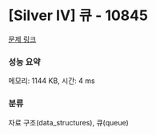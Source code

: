 # [Silver IV] 큐 - 10845 

[문제 링크](https://www.acmicpc.net/problem/10845) 

### 성능 요약

메모리: 1144 KB, 시간: 4 ms

### 분류

자료 구조(data_structures), 큐(queue)

